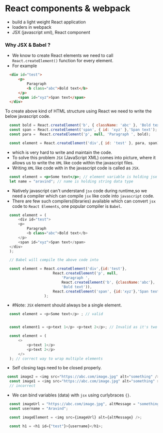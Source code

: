 # React components & webpack

* build a light weight React application
* loaders in webpack
* JSX (javascript xml), React component

### Why JSX & Babel ?
  - We know to create React elements we need to call `React.createElement()` function for every element.
  - For example 
  ```html
    <div id="test">
        <p>
            Paragraph 
            <b class="abc">Bold text</b> 
        </p>
        <span id="xyz">Span text</span>
    </div>
  ```
  To create above kind of HTML structure using React we need to write the below javascript code.
  ```javascript
    const bold = React.createElement('b', { className: 'abc' }, 'Bold text');
    const span = React.createElement('span', { id: 'xyz' },'Span text');
    const para =  React.createElement('p', null, 'Paragraph ', bold);

    const element = React.createElement('div',{ id: 'test' }, para, span);
  ``` 
  - which is very hard to write and maintain the code. 
  - To solve this problem `JSX` (JavaScript XML) comes into picture, where it allows us to write the `XML` like code within the javascript files.
  - Writing `XML` like code with in the javascript code is called as `JSX`.
  ```jsx
    const element = <p>Some text</p>; // element variable is holding jsx
    let name = "aravind"; // name is holding string data type
  ```
  - Natively javascript can't understand `jsx` code during runtime,so we need a compiler which can compile `jsx` like code into `javascript` code.
  - There are few such compilers(libraries) available which can convert `jsx` code to `React Elements`, one popular compiler is `Babel`.
  ```javascript
    const element = (
        <div id="test">
        <p>
            Paragraph 
            <b class="abc">Bold text</b> 
        </p>
        <span id="xyz">Span text</span>
    </div>
    );

    // Babel will compile the above code into 

    const element = React.createElement('div',{id:'test'}, 
                        React.createElement('p', null, 
                            'Paragraph ', 
                            React.createElement('b', {className:'abc'}, 
                            'Bold text')), 
                        React.createElement('span', {id:'xyz'},'Span text')
                    );
  ```

  - #Note: `JSX` element should always be a single element.
  ```javascript 
    const element = <p>Some text</p> ; // valid


    const element1 = <p>text 1</p> <p>text 2</p>; // Invalid as it's two different elements.

    const element = (
        <>
            <p>text 1</p> 
            <p>text 2</p>
        </>
    ); // correct way to wrap multiple elements 
  ```
  - Self closing tags need to be closed properly.
  ```javascript
   const image2 = <img src="https://abc.com/image.jpg" alt="something" /> // correct way
    const image1 = <img src="https://abc.com/image.jpg" alt="something" >;
    // incorrect
  ```

  - We can bind variables (data) with `jsx` using curlybraces `{}`.
  ```javascript 
    const imageUrl = "https://abc.com/image.jpg", altMessage = "something";
    const username = "Aravind";

    const imageElement = <img src={imageUrl} alt={altMessage} />;

    const h1 = <h1 id={"test"}>{username}</h1>;
  ```